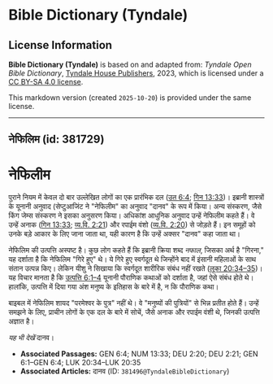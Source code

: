 # Bible Dictionary (Tyndale)

## License Information

**Bible Dictionary (Tyndale)** is based on and adapted from: _Tyndale Open Bible Dictionary_, [Tyndale House Publishers](https://tyndaleopenresources.com/), 2023, which is licensed under a [CC BY-SA 4.0 license](https://creativecommons.org/licenses/by-sa/4.0/legalcode.en).

This markdown version (created `2025-10-20`) is provided under the same license.



--------------------------------

## नेफिलिम (id: 381729)

नेफिलीम
=======

पुराने नियम में केवल दो बार उल्लेखित लोगों का एक प्रारंभिक दल ([उत 6:4](https://ref.ly/Gen6:4); [गिन 13:33](https://ref.ly/Num13:33))। इब्रानी शास्त्रों के यूनानी अनुवाद (सेप्टुआजिंट ने "नेफिलीम" का अनुवाद "दानव" के रूप में किया। अन्य संस्करण, जैसे किंग जेम्स संस्करण ने इसका अनुसरण किया। अधिकांश आधुनिक अनुवाद उन्हें नेफिलीम कहते हैं। वे उन्हें अनाक ([गिन 13:33](https://ref.ly/Num13:33); [व्य.वि. 2:21](https://ref.ly/Deut2:21)) और रपाईम वंशो ([व्य.वि. 2:20](https://ref.ly/Deut2:20)) से जोड़ते हैं। इन समूहों को उनके बड़े आकार के लिए जाना जाता था, यही कारण है कि उन्हें अक्सर "दानव" कहा जाता था।

नेफिलिम की उत्पत्ति अस्पष्ट है। कुछ लोग कहते हैं कि इब्रानी क्रिया शब्द *नफाल*, जिसका अर्थ है "गिरना," यह दर्शाता है कि नेफिलिम "गिरे हुए" थे। ये गिरे हुए स्वर्गदूत थे जिन्होंने बाद में इंसानी महिलाओं के साथ संतान उत्पन्न किए। लेकिन यीशु ने सिखाया कि स्वर्गदूत शारीरिक संबंध नहीं रखते ([लूका 20:34–35](https://ref.ly/Luke20:34-Luke20:35))। यह विचार मानता है कि [उत्पत्ति 6:1–4](https://ref.ly/Gen6:1-Gen6:4) यूनानी पौराणिक कथाओं को दर्शाता है, जहां ऐसे संबंध होते थे। हालांकि, उत्पत्ति में दिया गया अंश मनुष्य के इतिहास के बारे में है, न कि पौराणिक कथा।

बाइबल में नेफिलिम शायद "परमेश्वर के पुत्र" नहीं थे। वे "मनुष्यों की पुत्रियों" से भिन्न प्रतीत होते हैं। उन्हें समझने के लिए, प्राचीन लोगों के एक दल के बारे में सोचें, जैसे अनाक और रपाईम वंशी थे, जिनकी उत्पत्ति अज्ञात है।

*यह भी देखें* दानव। 

* **Associated Passages:** GEN 6:4; NUM 13:33; DEU 2:20; DEU 2:21; GEN 6:1–GEN 6:4; LUK 20:34–LUK 20:35
* **Associated Articles:** दानव (ID: `381496@TyndaleBibleDictionary`)

